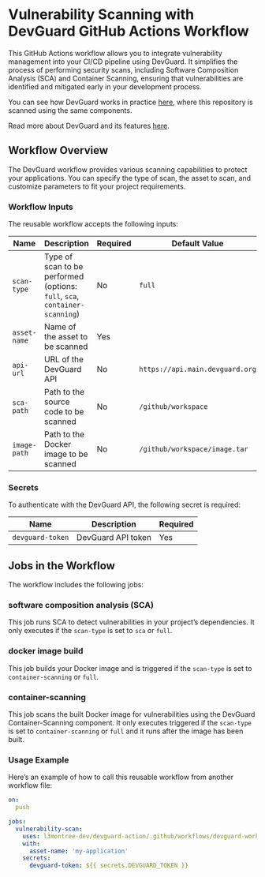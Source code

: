 # Vulnerability Scanning with DevGuard GitHub Actions Workflow

This GitHub Actions workflow allows you to integrate vulnerability management into your CI/CD pipeline using DevGuard. It simplifies the process of performing security scans, including Software Composition Analysis (SCA) and Container Scanning, ensuring that vulnerabilities are identified and mitigated early in your development process.

You can see how DevGuard works in practice [here](https://main.devguard.org/l3montree-cybersecurity/projects/devguard-pipeline/assets/devguard-pipeline), where this repository is scanned using the same components.

Read more about DevGuard and its features [here](https://github.com/l3montree-dev/devguard).

## Workflow Overview

The DevGuard workflow provides various scanning capabilities to protect your applications. You can specify the type of scan, the asset to scan, and customize parameters to fit your project requirements.

### Workflow Inputs

The reusable workflow accepts the following inputs:

| Name        | Description                                           | Required | Default Value                                |
|-------------|-------------------------------------------------------|----------|----------------------------------------------|
| `scan-type` | Type of scan to be performed (options: `full`, `sca`, `container-scanning`) | No      | `full`                                       |
| `asset-name`| Name of the asset to be scanned                      | Yes      |                                              |
| `api-url`   | URL of the DevGuard API                               | No       | `https://api.main.devguard.org`             |
| `sca-path`  | Path to the source code to be scanned                 | No       | `/github/workspace`                          |
| `image-path`| Path to the Docker image to be scanned                 | No       | `/github/workspace/image.tar`                |

### Secrets

To authenticate with the DevGuard API, the following secret is required:

| Name              | Description                          | Required |
|-------------------|--------------------------------------|----------|
| `devguard-token`  | DevGuard API token                   | Yes      |

## Jobs in the Workflow

The workflow includes the following jobs:

### software composition analysis (SCA)

This job runs SCA to detect vulnerabilities in your project’s dependencies. It only executes if the `scan-type` is set to `sca` or `full`.

### docker image build
This job builds your Docker image and is triggered if the `scan-type` is set to `container-scanning` or `full`.

### container-scanning
This job scans the built Docker image for vulnerabilities using the DevGuard Container-Scanning component. It only executes triggered if the `scan-type` is set to `container-scanning` or `full` and it runs after the image has been built.

### Usage Example
Here’s an example of how to call this reusable workflow from another workflow file:

```yaml
on:
  push

jobs:
  vulnerability-scan:
    uses: l3montree-dev/devguard-action/.github/workflows/devguard-workflow.yml@main
    with:
      asset-name: 'my-application'
    secrets:
      devguard-token: ${{ secrets.DEVGUARD_TOKEN }}
```      
